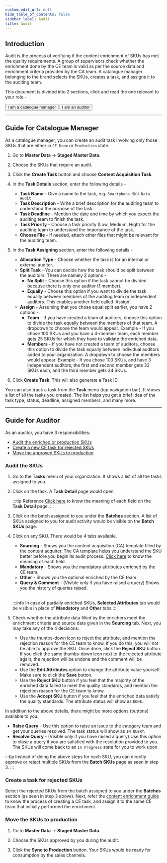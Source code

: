 ```yaml
---
custom_edit_url: null
hide_table_of_contents: false
sidebar_label: Audit
title: Audit
---
```


## Introduction

Audit is the process of verifying if the content enrichment of SKUs has met the quality requirements. A group of supervisors check whether the enrichment done by the CE team is valid as per the source data and enrichment criteria provided by the CA team. A catalogue manager belonging to the brand selects the SKUs, creates a task, and assigns it to the auditing team.

This document is divided into 2 sections, click and read the one relevant to your role - 
<div class="button-container">
  <button class="member1"><a href="#guide-for-catalogue-manager">I am a catalogue manager</a></button>
  <button class="member2"><a href="#guide-for-auditor">I am an auditor</a></button>
</div>

---

## Guide for Catalogue Manager

As a catalogue manager, you can create an audit task involving only those SKUs that are either in `CE Done` or `Production` state.

1. Go to **Master Data** → **Staged Master Data**.

2. Choose the SKUs that require an audit.

3. Click the **Create Task** button and choose **Content Acquisition Task**.

4. In the **Task Details** section, enter the following details - 
    * **Task Name** - Give a name to the task, e.g. `Smartphone SKU Data Audit`
    * **Task Description** - Write a brief description for the auditing team to understand the purpose of the task.
    * **Task Deadline** - Mention the date and time by which you expect the auditing team to finish the task.
    * **Task Priority** - Choose a task priority (Low, Medium, High) for the auditing team to understand the importance of the task.
    * **Choose File** - If needed, attach other files that might be relevant for the auditing team.

5. In the **Task Assigning** section, enter the following details - 
    * **Allocation Type** - Choose whether the task is for an internal or external auditor.
    * **Split Task** - You can decide how the task should be split between the auditors. There are namely 2 options - 
        * **No Split** - Choose this option if the task cannot be divided because there is only one auditor (1 member).
        * **Equally** -  Choose this option if you want to divide the task equally between members of the auditing team or independent auditors. This enables another field called 'Assign'.
    * **Assign** - Assuming that you chose equal split earlier, you have 2 options - 
        * **Team** - If you have created a team of auditors, choose this option to divide the task equally between the members of that team. A dropdown to choose the team would appear. Example -  If you chose 100 SKUs and you have a 4-member team, each member gets 25 SKUs for which they have to validate the enriched data.
        * **Members** - If you have not created a team of auditors, choose this option to divide the task equally between individual auditors added to your organization. A dropdown to choose the members would appear. Example -  If you chose 100 SKUs, and have 3 independent auditors, the first and second member gets 33 SKUs each, and the third member gets 34 SKUs.

6. Click **Create Task**. This will also generate a Task ID.

You can also track a task from the **Task** menu (top navigation bar). It shows a list of all the tasks you created. The list helps you get a brief idea of the task type, status, deadline, assigned members, and many more.

---

## Guide for Auditor

As an auditor, you have 3 responsibilities:
* [Audit the enriched or production SKUs](#audit-the-skus)
* [Create a new CE task for rejected SKUs](#create-a-task-for-rejected-skus)
* [Move the approved SKUs to production](#move-the-skus-to-production)

### Audit the SKUs

1. Go to the **Tasks** menu of your organization. It shows a list of all the tasks assigned to you.

2. Click on the task. A **Task Detail** page would open.

    :::tip Reference
    [Click here](/docs/task-manager/extra/audit-task-details) to know the meaning of each field on the **Task Detail** page.
    :::

3. Click on the batch assigned to you under the **Batches** section. A list of SKUs assigned to you for audit activity would be visible on the **Batch SKUs** page.

4. Click on any SKU. There would be 4 tabs available.
    * **Sourcing** - Shows you the content acquisition (CA) template filled by the content acquirer. The CA template helps you understand the SKU better before you begin its audit process. [Click here](/docs/task-manager/ca-template) to know the meaning of each field.
    * **Mandatory** - Shows you the mandatory attributes enriched by the CE team. 
    * **Other** - Shows you the optional enriched by the CE team. 
    * **Query & Comment** -  (Visible only if you have raised a query) Shows you the history of queries raised.

    <br />
    
    :::info
    In case of partially enriched SKUs, **Selected Attributes** tab would be visible in place of **Mandatory** and **Other** tabs
    :::

5. Check whether the attribute data filled by the enrichers meet the enrichment criteria and source data given in the **Sourcing** tab. Next, you may take any of the 4 decisions:
    * Use the thumbs-down icon to reject the attribute, and mention the rejection reason for the CE team to know. If you do this, you will not be able to approve the SKU. Once done, click the **Reject SKU** button. If you click the same thumbs-down icon next to the rejected attribute again, the rejection will be undone and the comment will be removed.
    * Use the **Edit Attributes** option to change the attribute value yourself. Make sure to click the **Save** button.
    * Use the **Reject SKU** button if you feel that the majority of the enriched data failed to meet the quality standards, and mention the rejection reason for the CE team to know.
    * Use the **Accept SKU** button if you feel that the enriched data satisfy the quality standards. The attribute status will show as `DONE`.


In addition to the above details, there might be more options (buttons) available to you:
* **Raise Query** - Use this option to raise an issue to the category team and get your queries resolved. The task status will show as `IN QUERY`.
* **Resolve Query** - (Visible only if you have raised a query) Use this option to close a query if you are satisfied with the resolution provided to you. The SKUs will come back to an `In Progress` state for you to work upon.

:::tip
Instead of doing the above steps for each SKU, you can directly approve or reject multiple SKUs from the **Batch SKUs** page as seen in step 3.
:::

### Create a task for rejected SKUs

Select the rejected SKUs from the batch assigned to you under the **Batches** section (as seen in step 3 above). Next, refer the [content enrichment guide](/docs/task-manager/content-enrichment#guide-for-catalogue-manager) to know the process of creating a CE task, and assign it to the same CE team that initially performed the enrichment.


### Move the SKUs to production

1. Go to **Master Data** → **Staged Master Data**.

2. Choose the SKUs approved by you during the audit.

3. Click the **Sync to Production** button. Your SKUs would be ready for consumption by the sales channels.




 














